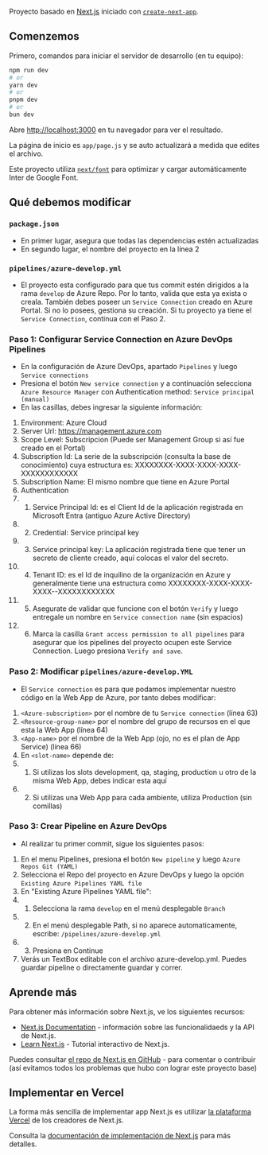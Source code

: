 Proyecto basado en [Next.js](https://nextjs.org/) iniciado con [`create-next-app`](https://github.com/vercel/next.js/tree/canary/packages/create-next-app).

## Comenzemos

Primero, comandos para iniciar el servidor de desarrollo (en tu equipo):

```bash
npm run dev
# or
yarn dev
# or
pnpm dev
# or
bun dev
```

Abre [http://localhost:3000](http://localhost:3000) en tu navegador para ver el resultado.

La página de inicio es `app/page.js` y se auto actualizará a medida que edites el archivo.

Este proyecto utiliza [`next/font`](https://nextjs.org/docs/basic-features/font-optimization) para optimizar y cargar automáticamente Inter de Google Font.

## Qué debemos modificar

### `package.json`

- En primer lugar, asegura que todas las dependencias estén actualizadas
- En segundo lugar, el nombre del proyecto en la línea 2

### `pipelines/azure-develop.yml`

- El proyecto esta configurado para que tus commit estén dirigidos a la rama `develop` de Azure Repo. Por lo tanto, valida que esta ya exista o creala. También debes poseer un `Service Connection` creado en Azure Portal. Si no lo posees, gestiona su creación. Si tu proyecto ya tiene el `Service Connection`, continua con el Paso 2.

### Paso 1: Configurar Service Connection en Azure DevOps Pipelines
- En la configuración de Azure DevOps, apartado `Pipelines` y luego `Service connections`
- Presiona el botón `New service connection` y a continuación selecciona `Azure Resource Manager` con Authentication method: `Service principal (manual)`
- En las casillas, debes ingresar la siguiente información:
1. Environment: Azure Cloud
2. Server Url: https://management.azure.com
3. Scope Level: Subscripcion (Puede ser Management Group si así fue creado en el Portal)
4. Subscription Id: La serie de la subscripción (consulta la base de conocimiento) cuya estructura es: XXXXXXXX-XXXX-XXXX-XXXX-XXXXXXXXXXXX
5. Subscription Name: El mismo nombre que tiene en Azure Portal
6. Authentication
6. 1. Service Principal Id: es el Client Id de la aplicación registrada en Microsoft Entra (antiguo Azure Active Directory)
6. 2. Credential: Service principal key
6. 3. Service principal key: La aplicación registrada tiene que tener un secreto de cliente creado, aquí colocas el valor del secreto.
6. 4. Tenant ID: es el Id de inquilino de la organización en Azure y generalmente tiene una estructura como XXXXXXXX-XXXX-XXXX-XXXX--XXXXXXXXXXXX
6. 5. Asegurate de validar que funcione con el botón `Verify` y luego entregale un nombre en `Service connection name` (sin espacios)
6. 6. Marca la casilla `Grant access permission to all pipelines` para asegurar que los pipelines del proyecto ocupen este Service Connection. Luego presiona `Verify and save`.

### Paso 2: Modificar `pipelines/azure-develop.YML`

- El `Service connection` es para que podamos implementar nuestro código en la Web App de Azure, por tanto debes modificar:
1. `<Azure-subscription>` por el nombre de tu `Service connection` (línea 63)
2. `<Resource-group-name>` por el nombre del grupo de recursos en el que esta la Web App (línea 64)
3. `<App-name>` por el nombre de la Web App (ojo, no es el plan de App Service) (línea 66)
4. En `<slot-name>` depende de:
4. 1. Si utilizas los slots development, qa, staging, production u otro de la misma Web App, debes indicar esta aquí
4. 2. Si utilizas una Web App para cada ambiente, utiliza Production (sin comillas)

### Paso 3: Crear Pipeline en Azure DevOps

- Al realizar tu primer commit, sigue los siguientes pasos:
1. En el menu Pipelines, presiona el botón `New pipeline` y luego `Azure Repos Git (YAML)`
3. Selecciona el Repo del proyecto en Azure DevOps y luego la opción `Existing Azure Pipelines YAML file`
5. En "Existing Azure Pipelines YAML file":
5. 1. Selecciona la rama `develop` en el menú desplegable `Branch`
5. 2. En el menú desplegable Path, si no aparece automaticamente, escribe: `/pipelines/azure-develop.yml`
5. 3. Presiona en Continue
6. Verás un TextBox editable con el archivo azure-develop.yml. Puedes guardar pipeline o directamente guardar y correr.


## Aprende más

Para obtener más información sobre Next.js, ve los siguientes recursos:

- [Next.js Documentation](https://nextjs.org/docs) - información sobre las funcionalidaeds y la API de Next.js.
- [Learn Next.js](https://nextjs.org/learn) - Tutorial interactivo de Next.js.

Puedes consultar [el repo de Next.js en GitHub](https://github.com/vercel/next.js/) - para comentar o contribuir (así evitamos todos los problemas que hubo con lograr este proyecto base)

## Implementar en Vercel

La forma más sencilla de implementar app Next.js es utilizar [la plataforma Vercel](https://vercel.com/new?utm_medium=default-template&filter=next.js&utm_source=create-next-app&utm_campaign=create-next-app-readme) de los creadores de Next.js.

Consulta la [documentación de implementación de Next.js](https://nextjs.org/docs/deployment) para más detalles.
